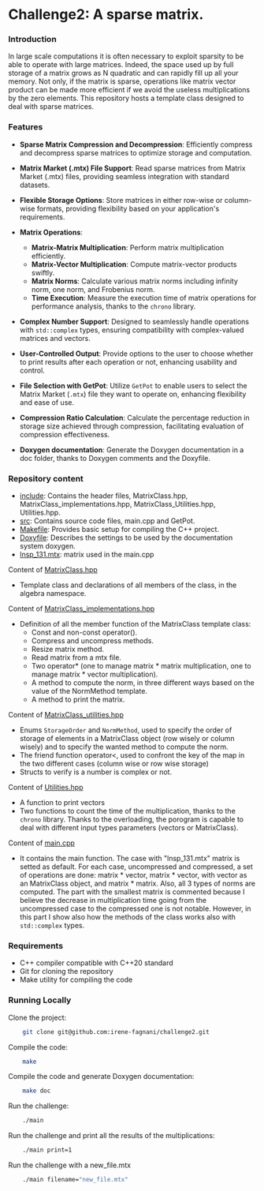 # Challenge2: A sparse matrix.

### Introduction
In large scale computations it is often necessary to exploit sparsity to be able to operate with large matrices. Indeed, the space used up by full storage of a matrix grows as N quadratic and can rapidly fill up all your memory. Not only, if the matrix is sparse, operations like matrix vector product can be made more efficient if we avoid the useless multiplications by the zero elements. This repository hosts a template class designed to deal with sparse matrices.

### Features

- **Sparse Matrix Compression and Decompression**: Efficiently compress and decompress sparse matrices to optimize storage and computation.

- **Matrix Market (.mtx) File Support**: Read sparse matrices from Matrix Market (.mtx) files, providing seamless integration with standard datasets.

- **Flexible Storage Options**: Store matrices in either row-wise or column-wise formats, providing flexibility based on your application's requirements.

- **Matrix Operations**:
  - **Matrix-Matrix Multiplication**: Perform matrix multiplication efficiently.
  - **Matrix-Vector Multiplication**: Compute matrix-vector products swiftly.
  - **Matrix Norms**: Calculate various matrix norms including infinity norm, one norm, and Frobenius norm.
  - **Time Execution**: Measure the execution time of matrix operations for performance analysis, thanks to the `chrono` library.

- **Complex Number Support**: Designed to seamlessly handle operations with `std::complex` types, ensuring compatibility with complex-valued matrices and vectors.

- **User-Controlled Output**: Provide options to the user to choose whether to print results after each operation or not, enhancing usability and control.

- **File Selection with GetPot**: Utilize `GetPot` to enable users to select the Matrix Market (`.mtx`) file they want to operate on, enhancing flexibility and ease of use.

- **Compression Ratio Calculation**: Calculate the percentage reduction in storage size achieved through compression, facilitating evaluation of compression effectiveness.

- **Doxygen documentation**: Generate the Doxygen documentation in a doc folder, thanks to Doxygen comments and the Doxyfile.

### Repository content
+ [include](https://github.com/irene-fagnani/challenge2/tree/main/include): Contains the header files, MatrixClass.hpp, MatrixClass_implementations.hpp, MatrixClass_Utilities.hpp, Utilities.hpp.
+ [src](https://github.com/irene-fagnani/challenge2/tree/main/src): Contains source code files, main.cpp and GetPot.
+ [Makefile](https://github.com/irene-fagnani/challenge2/blob/main/Makefile): Provides basic setup for compiling the C++ project.
+ [Doxyfile](https://github.com/irene-fagnani/challenge2/blob/main/Doxyfile): Describes the settings to be used by the documentation system doxygen.
+ [lnsp_131.mtx](https://github.com/irene-fagnani/challenge2/blob/main/lnsp_131.mtx): matrix used in the main.cpp


Content of [MatrixClass.hpp](https://github.com/irene-fagnani/challenge2/blob/main/include/MatrixClass.hpp)

+ Template class and declarations of all members of the class, in the algebra namespace.


Content of  [MatrixClass_implementations.hpp](https://github.com/irene-fagnani/challenge2/blob/main/include/MatrixClass_implementations.hpp)

+ Definition of all the member function of the MatrixClass template class:
    - Const and non-const operator().
    - Compress and uncompress methods.
    - Resize matrix method.
    - Read matrix from a mtx file.
    - Two operator* (one to manage matrix * matrix multiplication, one to manage matrix * vector multiplication).
    - A method to compute the norm, in three different ways based on the value of the NormMethod template.
    - A method to print the matrix.


Content of [MatrixClass_utilities.hpp](https://github.com/irene-fagnani/challenge2/blob/main/include/MatrixClass_utilities.hpp)

+ Enums `StorageOrder` and `NormMethod`, used to specify the order of storage of elements in a MatrixClass object (row wisely or column wisely) and to specify the wanted method to compute the norm.
+ The friend function operator<, used to confront the key of the map in the two different cases (column wise or row wise storage)
+ Structs to verify is a number is complex or not.

Content of [Utilities.hpp](https://github.com/irene-fagnani/challenge2/blob/main/include/Utilities.hpp)
+ A function to print vectors
+ Two functions to count the time of the multiplication, thanks to the `chrono` library. Thanks to the overloading, the porogram is capable to deal with different input types parameters (vectors or MatrixClass).

Content of [main.cpp](https://github.com/irene-fagnani/challenge2/blob/main/src/main.cpp)
+ It contains the main function. The case with "lnsp_131.mtx" matrix is setted as default. For each case, uncompressed and compressed, a set of operations are done: matrix * vector, matrix * vector, with vector as an MatrixClass object, and matrix * matrix. Also, all 3 types of norms are computed. The part with the smallest matrix is ​​commented because I believe the decrease in multiplication time going from the uncompressed case to the compressed one is not notable. However, in this part I show also how the methods of the class works also with `std::complex` types.

### Requirements
+ C++ compiler compatible with C++20 standard
+ Git for cloning the repository
+ Make utility for compiling the code

### Running Locally

Clone the project:
```bash
    git clone git@github.com:irene-fagnani/challenge2.git
```
Compile the code:
```bash
    make
```

Compile the code and generate Doxygen documentation:
```bash
    make doc
```

Run the challenge:
```bash
    ./main
```

Run the challenge and print all the results of the multiplications:
```bash
    ./main print=1
```

Run the challenge with a new_file.mtx
```bash
    ./main filename="new_file.mtx"
```

